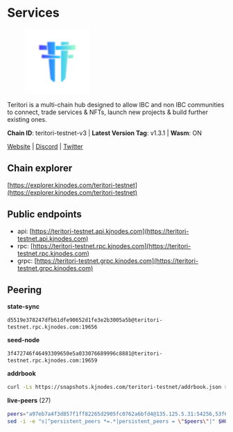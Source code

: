 # Services

<figure><img src="https://raw.githubusercontent.com/kj89/cosmos-images/main/logos/teritori.png" width="150" alt=""><figcaption></figcaption></figure>

Teritori is a multi-chain hub designed to allow IBC and non IBC communities  to connect, trade services & NFTs, launch new projects & build further existing ones.

**Chain ID**: teritori-testnet-v3 | **Latest Version Tag**: v1.3.1 | **Wasm**: ON

[Website](https://teritori.com) | [Discord](https://discord.gg/teritori) | [Twitter](https://twitter.com/TeritoriNetwork)




## Chain explorer
[https://explorer.kjnodes.com/teritori-testnet](https://explorer.kjnodes.com/teritori-testnet)

## Public endpoints

* api: [https://teritori-testnet.api.kjnodes.com](https://teritori-testnet.api.kjnodes.com)
* rpc: [https://teritori-testnet.rpc.kjnodes.com](https://teritori-testnet.rpc.kjnodes.com)
* grpc: [https://teritori-testnet.grpc.kjnodes.com](https://teritori-testnet.grpc.kjnodes.com)

## Peering

**state-sync**

```text
d5519e378247dfb61dfe90652d1fe3e2b3005a5b@teritori-testnet.rpc.kjnodes.com:19656
```

**seed-node**

```text
3f472746f46493309650e5a033076689996c8881@teritori-testnet.rpc.kjnodes.com:19659
```

**addrbook**
```bash
curl -Ls https://snapshots.kjnodes.com/teritori-testnet/addrbook.json > $HOME/.teritorid/config/addrbook.json
```

**live-peers** (27)
```bash
peers="a97eb7a4f3d857f1ff82265d2905fc0762a6bfd4@135.125.5.31:54256,53f69cd52a4b633179b9e762cf8d51f6696a27f6@51.159.141.148:26656,15dd94f68c450da2c3b7c60b6364e3dce6f0cbf2@185.193.66.68:26641,ec8faa221a99f5c6d8f647cd08f60f2ace0ed1e2@65.109.112.20:11044,3614bc766d73bebf6b73737b6690af60e7f0683e@65.108.206.118:46656,5ae1012f9b0f4672d8152de903d115dd2f1a3ee3@65.21.170.3:27656,d5519e378247dfb61dfe90652d1fe3e2b3005a5b@65.109.68.190:19656,b6640a6b6062be34a0b5eedb0524c320f31959ef@65.108.234.26:28656,4ebfdac0d496be2407c02202e5ad6f226a11b37a@65.21.134.202:26736,427f9547e1e2f2b62b269dc4d32efa6d946e9746@65.21.200.54:32656,c9dbed7dced2ac0fa86eb51949fc7beefc56db95@116.202.227.117:19656,8ef4ef39a887861744717feacc350403387c4c56@65.109.38.54:21096,303666c503cd27161529692de701f5b2d3a2f043@65.109.23.114:15956,39a4dbd5a4199187bf4f6b30ac03156b3e3d7b29@65.21.139.170:20026,ec0c58dbfe67a12ea16951134e29a6566ac05add@185.217.125.98:26656,ac94097daec8a32d4ed3f074f26f214cedfbb541@85.173.112.154:26656,b9bd31a2a68a09d324a9deaf41144ff6d0dbe260@65.108.192.123:15656,bf100c1b6b44a6e96ab5691f3023cec3c27747fd@144.126.142.78:46656,07d196ccefcadc548c6cd06cfea425f1544b1495@213.239.217.52:41656,69012ce642095e15f588ddb154327633bb2ecb9c@65.109.39.223:26656,c89ecc57dc30addb7e9032684916725c25b2a6c5@162.55.103.44:26656,e1b331c1f3cba509960c65d6c6bc9b49532bcbaa@65.109.85.170:27656,6bc9f80a5123d62c23aadb7b5d68b740a794b0c6@207.180.194.156:36656,31413c99357d0cfc48a46767ade171db2ea0205e@135.181.138.160:46656,c56b132be41b247c9f8fa1f2addaca57f9946e29@75.119.159.159:44656,b33ebb4672f929dddde1365c9678a39abfd881fb@54.202.144.51:26656,e78cee0e46927e483212e0313a35da6cc9151ed5@65.109.28.219:15956"
sed -i -e "s|^persistent_peers *=.*|persistent_peers = \"$peers\"|" $HOME/.teritorid/config/config.toml
```
